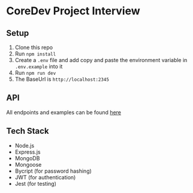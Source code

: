 # CoreDev Project Interview

## Setup
1. Clone this repo
2. Run `npm install`
3. Create a `.env` file and add copy and paste the environment variable in `.env.example` into it
4. Run `npm run dev`
5. The BaseUrl is `http://localhost:2345`

## API
All endpoints and examples can be found [here](https://documenter.getpostman.com/view/18732335/2s9Xy6rpzz)

## Tech Stack
- Node.js
- Express.js
- MongoDB
- Mongoose
- Bycript (for password hashing)
- JWT (for authentication)
- Jest (for testing)